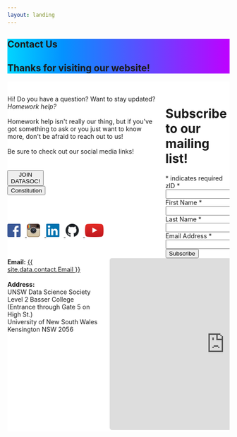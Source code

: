 ```yaml
---
layout: landing
---
```

<section class="hero is-info">
    <div class="hero-body" style="background: rgb(1,213,255); background: linear-gradient(90deg, rgba(1,213,255,1) 0%, rgba(4,146,255,1) 25%, rgba(190,1,255,1) 100%);">
        <div class="container">
            <h1 class="title is-1">
                Contact Us
            </h1>
            <h2 class="subtitle is-5">
                Thanks for visiting our website!
            </h2>
        </div>
    </div>
</section>

<div style="background-color:white;background-image:url(/assets/images/background.png);background-size:cover;">
    <div class="hero-body; container has-text-black">
        <div class="columns is-8 is-variable ">
            <div class="column is-half has-text-left"> 
                <p class="is-size-5">
                    <br>
                    Hi! Do you have a question? Want to stay updated? <i>Homework help?</i>
                    <br><br>
                    Homework help isn't really our thing, but if you've got something to ask or you just want to know more, don't be afraid to reach out to us!
                    <br><br>
                    Be sure to check out our social media links!
                    <br><br><br>
                    <a href="https://docs.google.com/forms/d/e/1FAIpQLSffSdDlZLRMnWokOwlpKEVaaklL39nkgkjnZ0iaqdoL134nVA/viewform?usp=sf_link" target="_blank">
                        <button class="button is-info is-bold" style="margin-right:300px">JOIN DATASOC!</button></a>
                    <a href="{{ site.data.contact.Constitution }}" target="_blank">
                        <button class="button is-info is-medium;">Constitution</button></a>
                    <br><br><br><br>
                </p>
                <div class="social media">
                    <a href="https://www.facebook.com/DataSoc/" target="_blank">
                        <img src="/assets/images/social_media/facebook.png" style="width:30px; margin-right:10px"> </a>
                    <a href="https://www.instagram.com/unswdatasoc/" target="_blank">
                        <img src="/assets/images/social_media/instagram.png" style="width:30px; margin-right:10px"> </a>
                    <a href="https://au.linkedin.com/company/datasoc" target="_blank">
                        <img src="/assets/images/social_media/linkedin.png" style="width:30px; margin-right:10px"> </a>
                    <a href="https://github.com/unswdata/" target="_blank">
                        <img src="/assets/images/social_media/github.png" style="width:30px; margin-right:10px"> </a>
                    <a href="https://www.youtube.com/channel/UC5xEG38_Jr0251sMBoj8xwQ" target="_blank">
                        <img src="/assets/images/social_media/youtube.png" style="height:30px"> </a>
                </div>
            </div>
            <div class="column is-two-fifths is-offset-1 has-text-left">
            <!-- Begin Mailchimp Signup Form -->
                <link href="//cdn-images.mailchimp.com/embedcode/classic-10_7.css" rel="stylesheet" type="text/css">
                <div id="mc_embed_signup">
                <form action="https://unswdata.us19.list-manage.com/subscribe/post?u=8dc568d0db37b26ed75ba4d94&amp;id=01f8128da2" method="post" id="mc-embedded-subscribe-form" name="mc-embedded-subscribe-form" class="validate" target="_blank" novalidate>
                    <div id="mc_embed_signup_scroll">
                    <br>
                    <h1 class="is-size-4"><b>Subscribe to our mailing list!</b></h1>
                <div class="indicates-required"><span class="asterisk">*</span> indicates required</div>
                <div class="mc-field-group size1of2">
                    <label for="mce-MMERGE3">zID  <span class="asterisk">*</span></label>
                    <input type="number" name="MMERGE3" class="required" value="" id="mce-MMERGE3">
                </div>
                <div class="mc-field-group">
                    <label for="mce-FNAME">First Name  <span class="asterisk">*</span></label>
                    <input type="text" value="" name="FNAME" class="required" id="mce-FNAME">
                </div>
                <div class="mc-field-group">
                    <label for="mce-LNAME">Last Name  <span class="asterisk">*</span></label>
                    <input type="text" value="" name="LNAME" class="required" id="mce-LNAME">
                </div>
                <div class="mc-field-group">
                    <label for="mce-EMAIL">Email Address  <span class="asterisk">*</span></label>
                    <input type="email" value="" name="EMAIL" class="required email" id="mce-EMAIL"><br>
                </div>
                    <div id="mce-responses" class="clear">
                        <div class="response" id="mce-error-response" style="display:none"></div>
                        <div class="response" id="mce-success-response" style="display:none"></div>
                    </div>    <!-- real people should not fill this in and expect good things - do not remove this or risk form bot signups-->
                    <div style="position: absolute; left: -5000px;" aria-hidden="true"><input type="text" name="b_8dc568d0db37b26ed75ba4d94_01f8128da2" tabindex="-1" value=""></div>
                    <div class="clear"><input type="submit" value="Subscribe" name="subscribe" id="mc-embedded-subscribe" class="button"></div>
                    </div>
                </form>
                </div>
                <!--End mc_embed_signup-->
            </div>
        </div>
        <div class="columns is-vcentered has-text-black">
            <div class="column is-6">
                <b>Email:</b> <a href="mailto:{{ site.data.contact.Email }}">{{ site.data.contact.Email }}</a>
                <br><br>
                <b>Address:</b><br>
                UNSW Data Science Society<br>
                Level 2 Basser College (Entrance through Gate 5 on High St.)<br>
                University of New South Wales<br>
                Kensington NSW 2056<br>
            </div>
            <div class="column is-5">
                <iframe src="https://www.google.com/maps/embed?pb=!1m18!1m12!1m3!1d1668.9917985536565!2d151.23080794983784!3d-33.91658157788042!2m3!1f0!2f0!3f0!3m2!1i1024!2i768!4f13.1!3m3!1m2!1s0x6b12b18c619e5679%3A0x70e6b528f4a64879!2sArc%20%40%20UNSW!5e0!3m2!1sen!2sau!4v1590563340784!5m2!1sen!2sau" width="520" height="390" frameborder="0" style="border-radius:5px;" allowfullscreen="" aria-hidden="false" tabindex="0"></iframe>
            </div>
        </div>
    </div>
</div>